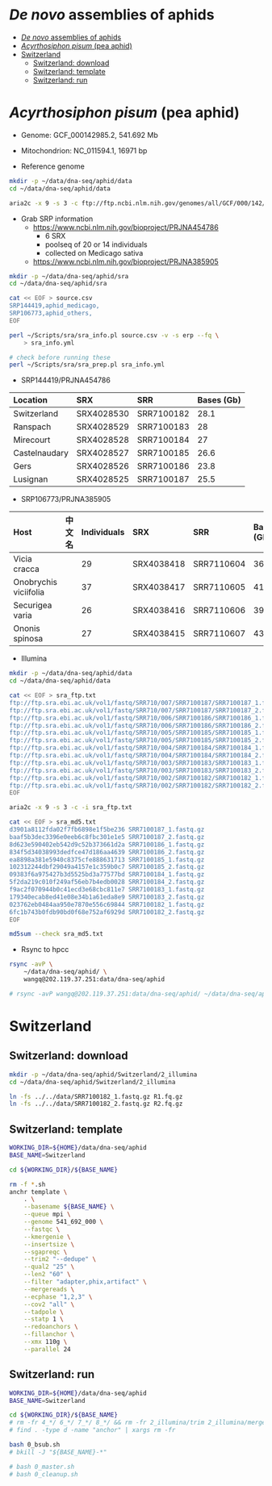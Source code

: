 # *De novo* assemblies of aphids

[TOC levels=1-3]: # " "
- [*De novo* assemblies of aphids](#de-novo-assemblies-of-aphids)
- [*Acyrthosiphon pisum* (pea aphid)](#acyrthosiphon-pisum-pea-aphid)
- [Switzerland](#switzerland)
    - [Switzerland: download](#switzerland-download)
    - [Switzerland: template](#switzerland-template)
    - [Switzerland: run](#switzerland-run)


# *Acyrthosiphon pisum* (pea aphid)

* Genome: GCF_000142985.2, 541.692 Mb
* Mitochondrion: NC_011594.1, 16971 bp

* Reference genome

```bash
mkdir -p ~/data/dna-seq/aphid/data
cd ~/data/dna-seq/aphid/data

aria2c -x 9 -s 3 -c ftp://ftp.ncbi.nlm.nih.gov/genomes/all/GCF/000/142/985/GCF_000142985.2_Acyr_2.0/GCF_000142985.2_Acyr_2.0_genomic.fna.gz

```

* Grab SRP information
    * https://www.ncbi.nlm.nih.gov/bioproject/PRJNA454786
        * 6 SRX
        * poolseq of 20 or 14 individuals
        * collected on Medicago sativa
    * https://www.ncbi.nlm.nih.gov/bioproject/PRJNA385905

```bash
mkdir -p ~/data/dna-seq/aphid/sra
cd ~/data/dna-seq/aphid/sra

cat << EOF > source.csv
SRP144419,aphid_medicago,
SRP106773,aphid_others,
EOF

perl ~/Scripts/sra/sra_info.pl source.csv -v -s erp --fq \
    > sra_info.yml

# check before running these
perl ~/Scripts/sra/sra_prep.pl sra_info.yml

```

* SRP144419/PRJNA454786

| Location      | SRX        | SRR        | Bases (Gb) |
|:--------------|:-----------|:-----------|:-----------|
| Switzerland   | SRX4028530 | SRR7100182 | 28.1       |
| Ranspach      | SRX4028529 | SRR7100183 | 28         |
| Mirecourt     | SRX4028528 | SRR7100184 | 27         |
| Castelnaudary | SRX4028527 | SRR7100185 | 26.6       |
| Gers          | SRX4028526 | SRR7100186 | 23.8       |
| Lusignan      | SRX4028525 | SRR7100187 | 25.5       |

* SRP106773/PRJNA385905

| Host                  | 中文名 | Individuals | SRX        | SRR        | Bases (Gb) |
|:----------------------|:------|:------------|:-----------|:-----------|:-----------|
| Vicia cracca          |       | 29          | SRX4038418 | SRR7110604 | 36.9       |
| Onobrychis viciifolia |       | 37          | SRX4038417 | SRR7110605 | 41.4       |
| Securigea varia       |       | 26          | SRX4038416 | SRR7110606 | 39         |
| Ononis spinosa        |       | 27          | SRX4038415 | SRR7110607 | 43.3       |

* Illumina

```bash
mkdir -p ~/data/dna-seq/aphid/data
cd ~/data/dna-seq/aphid/data

cat << EOF > sra_ftp.txt
ftp://ftp.sra.ebi.ac.uk/vol1/fastq/SRR710/007/SRR7100187/SRR7100187_1.fastq.gz
ftp://ftp.sra.ebi.ac.uk/vol1/fastq/SRR710/007/SRR7100187/SRR7100187_2.fastq.gz
ftp://ftp.sra.ebi.ac.uk/vol1/fastq/SRR710/006/SRR7100186/SRR7100186_1.fastq.gz
ftp://ftp.sra.ebi.ac.uk/vol1/fastq/SRR710/006/SRR7100186/SRR7100186_2.fastq.gz
ftp://ftp.sra.ebi.ac.uk/vol1/fastq/SRR710/005/SRR7100185/SRR7100185_1.fastq.gz
ftp://ftp.sra.ebi.ac.uk/vol1/fastq/SRR710/005/SRR7100185/SRR7100185_2.fastq.gz
ftp://ftp.sra.ebi.ac.uk/vol1/fastq/SRR710/004/SRR7100184/SRR7100184_1.fastq.gz
ftp://ftp.sra.ebi.ac.uk/vol1/fastq/SRR710/004/SRR7100184/SRR7100184_2.fastq.gz
ftp://ftp.sra.ebi.ac.uk/vol1/fastq/SRR710/003/SRR7100183/SRR7100183_1.fastq.gz
ftp://ftp.sra.ebi.ac.uk/vol1/fastq/SRR710/003/SRR7100183/SRR7100183_2.fastq.gz
ftp://ftp.sra.ebi.ac.uk/vol1/fastq/SRR710/002/SRR7100182/SRR7100182_1.fastq.gz
ftp://ftp.sra.ebi.ac.uk/vol1/fastq/SRR710/002/SRR7100182/SRR7100182_2.fastq.gz
EOF

aria2c -x 9 -s 3 -c -i sra_ftp.txt

cat << EOF > sra_md5.txt
d3901a8112fda02f7fb6898e1f5be236 SRR7100187_1.fastq.gz
baaf5b3dec3396e0eeb6c8fbc301e1e5 SRR7100187_2.fastq.gz
8d623e590402eb542d9c52b373661d2a SRR7100186_1.fastq.gz
834f5d34038993dedfce47d186aa4639 SRR7100186_2.fastq.gz
ea8898a381e5940c8375cfe888631713 SRR7100185_1.fastq.gz
102312244dbf29049a4157e1c359b0c7 SRR7100185_2.fastq.gz
09383f6a975427b3d5525bd3a77577bd SRR7100184_1.fastq.gz
5f2da219c010f249af56eb7b4edb0028 SRR7100184_2.fastq.gz
f9ac2f070944b0c41ecd3e68cbc811e7 SRR7100183_1.fastq.gz
179340ecab8ed41e08e34b1a61eda8e9 SRR7100183_2.fastq.gz
023762eb0484aa950e7870e556c69844 SRR7100182_1.fastq.gz
6fc1b743b0fdb90bd0f68e752af6929d SRR7100182_2.fastq.gz
EOF

md5sum --check sra_md5.txt

```


* Rsync to hpcc

```bash
rsync -avP \
    ~/data/dna-seq/aphid/ \
    wangq@202.119.37.251:data/dna-seq/aphid

# rsync -avP wangq@202.119.37.251:data/dna-seq/aphid/ ~/data/dna-seq/aphid

```


# Switzerland

## Switzerland: download

```bash
mkdir -p ~/data/dna-seq/aphid/Switzerland/2_illumina
cd ~/data/dna-seq/aphid/Switzerland/2_illumina

ln -fs ../../data/SRR7100182_1.fastq.gz R1.fq.gz
ln -fs ../../data/SRR7100182_2.fastq.gz R2.fq.gz

```


## Switzerland: template


```bash
WORKING_DIR=${HOME}/data/dna-seq/aphid
BASE_NAME=Switzerland

cd ${WORKING_DIR}/${BASE_NAME}

rm -f *.sh
anchr template \
    . \
    --basename ${BASE_NAME} \
    --queue mpi \
    --genome 541_692_000 \
    --fastqc \
    --kmergenie \
    --insertsize \
    --sgapreqc \
    --trim2 "--dedupe" \
    --qual2 "25" \
    --len2 "60" \
    --filter "adapter,phix,artifact" \
    --mergereads \
    --ecphase "1,2,3" \
    --cov2 "all" \
    --tadpole \
    --statp 1 \
    --redoanchors \
    --fillanchor \
    --xmx 110g \
    --parallel 24

```

## Switzerland: run

```bash
WORKING_DIR=${HOME}/data/dna-seq/aphid
BASE_NAME=Switzerland

cd ${WORKING_DIR}/${BASE_NAME}
# rm -fr 4_*/ 6_*/ 7_*/ 8_*/ && rm -fr 2_illumina/trim 2_illumina/mergereads statReads.md 
# find . -type d -name "anchor" | xargs rm -fr

bash 0_bsub.sh
# bkill -J "${BASE_NAME}-*"

# bash 0_master.sh
# bash 0_cleanup.sh

```

